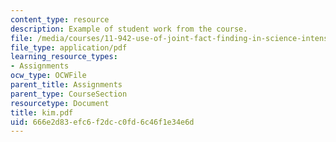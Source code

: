 ```yaml
---
content_type: resource
description: Example of student work from the course.
file: /media/courses/11-942-use-of-joint-fact-finding-in-science-intensive-policy-disputes-part-ii-spring-2004/666e2d83efc6f2dcc0fd6c46f1e34e6d_kim.pdf
file_type: application/pdf
learning_resource_types:
- Assignments
ocw_type: OCWFile
parent_title: Assignments
parent_type: CourseSection
resourcetype: Document
title: kim.pdf
uid: 666e2d83-efc6-f2dc-c0fd-6c46f1e34e6d
---
```

